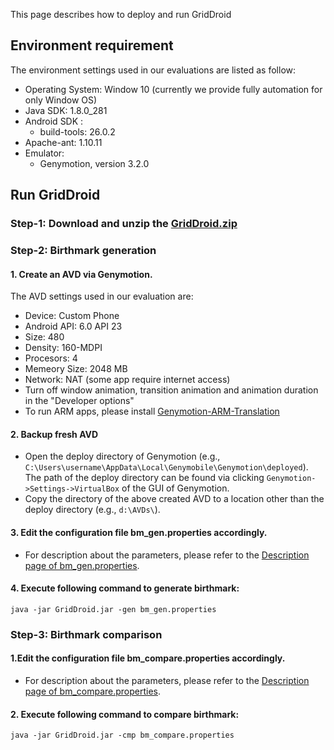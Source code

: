 <head>
    <script src="https://cdn.mathjax.org/mathjax/latest/MathJax.js?config=TeX-AMS-MML_HTMLorMML" type="text/javascript"></script>
    <script type="text/x-mathjax-config">
        MathJax.Hub.Config({
            tex2jax: {
            skipTags: ['script', 'noscript', 'style', 'textarea', 'pre'],
            inlineMath: [['$','$']]
            }
        });
    </script>
</head>

This page describes how to deploy and run GridDroid

## Environment requirement
The environment settings used in our evaluations are listed as follow:
* Operating System: Window 10 (currently we provide fully automation for only Window OS)
* Java SDK: 1.8.0_281 
* Android SDK :
  * build-tools: 26.0.2
* Apache-ant: 1.10.11 
* Emulator: 
  * Genymotion, version 3.2.0

## Run GridDroid

### **Step-1**: Download and unzip the [GridDroid.zip](https://drive.google.com/file/d/1NQAvh6-zPRblmPwyVyYbrSc8ods7Hv8x/view?usp=sharing)

### **Step-2**: Birthmark generation
#### 1. Create an AVD via Genymotion.
 The AVD settings used in our evaluation are:
 
* Device: Custom Phone
* Android API: 6.0 API 23
* Size: 480
* Density: 160-MDPI
* Procesors: 4
* Memeory Size: 2048 MB
* Network: NAT (some app require internet access)
* Turn off window animation, transition animation and animation duration in the "Developer options"
* To run ARM apps, please install [Genymotion-ARM-Translation](https://github.com/m9rco/Genymotion_ARM_Translation)
    
#### 2. Backup fresh AVD
  * Open the deploy directory of Genymotion (e.g., `C:\Users\username\AppData\Local\Genymobile\Genymotion\deployed`). The path of the deploy directory can be found via clicking ``Genymotion->Settings->VirtualBox`` of the GUI of Genymotion.
  * Copy the directory of the above created AVD to a location other than the deploy directory (e.g., `d:\AVDs\`).

#### 3. Edit the configuration file bm_gen.properties accordingly. 
  * For description about the parameters, please refer to the [Description page of bm_gen.properties](bm_gen_description.md).

#### 4. Execute following command to generate birthmark:
```
java -jar GridDroid.jar -gen bm_gen.properties
```

### **Step-3**: Birthmark comparison
#### 1.Edit the configuration file bm_compare.properties accordingly. 
  * For description about the parameters, please refer to the [Description page of bm_compare.properties](bm_compare_description.md).

 
#### 2. Execute following command to compare birthmark:
```
java -jar GridDroid.jar -cmp bm_compare.properties
```
